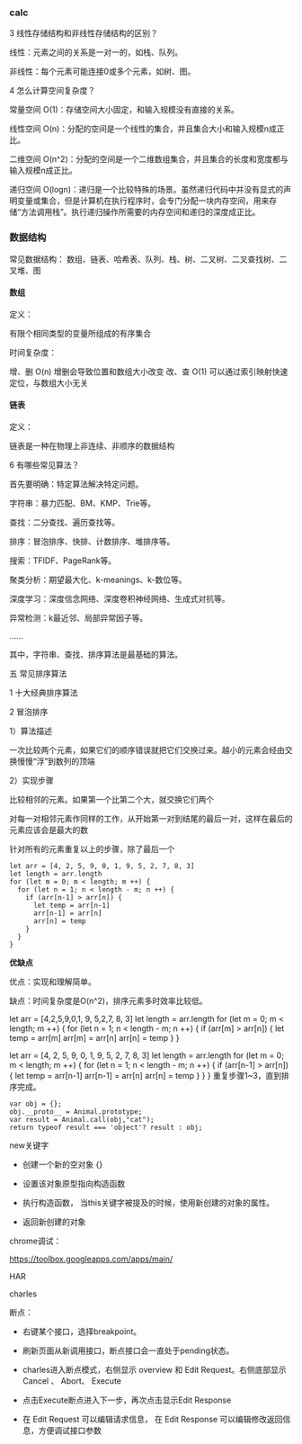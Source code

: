 ### calc

3  线性存储结构和非线性存储结构的区别？

线性：元素之间的关系是一对一的，如栈、队列。

非线性：每个元素可能连接0或多个元素，如树、图。


4  怎么计算空间复杂度？



常量空间 O(1)：存储空间大小固定，和输入规模没有直接的关系。



线性空间 O(n)：分配的空间是一个线性的集合，并且集合大小和输入规模n成正比。



二维空间 O(n^2)：分配的空间是一个二维数组集合，并且集合的长度和宽度都与输入规模n成正比。



递归空间 O(logn)：递归是一个比较特殊的场景。虽然递归代码中并没有显式的声明变量或集合，但是计算机在执行程序时，会专门分配一块内存空间，用来存储“方法调用栈”。执行递归操作所需要的内存空间和递归的深度成正比。


### 数据结构

常见数据结构： 数组、链表、哈希表、队列、栈、树、二叉树、二叉查找树、二叉堆、图

#### 数组

定义：

有限个相同类型的变量所组成的有序集合

时间复杂度：

增、删 O(n) 增删会导致位置和数组大小改变
改、查 O(1) 可以通过索引映射快速定位，与数组大小无关

#### 链表

定义：

链表是一种在物理上非连续、非顺序的数据结构














6  有哪些常见算法？

首先要明确：特定算法解决特定问题。


字符串：暴力匹配、BM、KMP、Trie等。

查找：二分查找、遍历查找等。

排序：冒泡排序、快排、计数排序、堆排序等。

搜索：TFIDF、PageRank等。

聚类分析：期望最大化、k-meanings、k-数位等。

深度学习：深度信念网络、深度卷积神经网络、生成式对抗等。

异常检测：k最近邻、局部异常因子等。

......

其中，字符串、查找、排序算法是最基础的算法。


五  常见排序算法

1  十大经典排序算法

2  冒泡排序

1）算法描述

一次比较两个元素，如果它们的顺序错误就把它们交换过来。越小的元素会经由交换慢慢“浮”到数列的顶端

2）实现步骤

比较相邻的元素。如果第一个比第二个大，就交换它们两个

对每一对相邻元素作同样的工作，从开始第一对到结尾的最后一对，这样在最后的元素应该会是最大的数

针对所有的元素重复以上的步骤，除了最后一个

```
let arr = [4, 2, 5, 9, 0, 1, 9, 5, 2, 7, 8, 3]
let length = arr.length
for (let m = 0; m < length; m ++) {
  for (let n = 1; n < length - m; n ++) {
    if (arr[n-1] > arr[n]) {
      let temp = arr[n-1]
      arr[n-1] = arr[n]
      arr[n] = temp
    }
  }
}
```

**优缺点**

优点：实现和理解简单。

缺点：时间复杂度是O(n^2)，排序元素多时效率比较低。



let arr = [4,2,5,9,0,1, 9, 5,2,7, 8, 3]
let length = arr.length
for (let m = 0; m < length; m ++) {
  for (let n = 1; n < length - m; n ++) {
    if (arr[m] > arr[n]) {
      let temp = arr[m]
      arr[m] = arr[n]
      arr[n] = temp
    }
  }




let arr = [4, 2, 5, 9, 0, 1, 9, 5, 2, 7, 8, 3]
let length = arr.length
for (let m = 0; m < length; m ++) {
  for (let n = 1; n < length - m; n ++) {
    if (arr[n-1] > arr[n]) {
      let temp = arr[n-1]
      arr[n-1] = arr[n]
      arr[n] = temp
    }
  }
}
重复步骤1~3，直到排序完成。 
<!-- ============================= -->

```
var obj = {};
obj.__proto__ = Animal.prototype;
var result = Animal.call(obj,"cat");
return typeof result === 'object'? result : obj;
```

new关键字

- 创建一个新的空对象 {}

- 设置该对象原型指向构造函数

- 执行构造函数， 当this关键字被提及的时候，使用新创建的对象的属性。

- 返回新创建的对象











chrome调试：

https://toolbox.googleapps.com/apps/main/

HAR



charles

断点：


- 右键某个接口，选择breakpoint。

- 刷新页面从新调用接口，断点接口会一直处于pending状态。

- charles进入断点模式，右侧显示 overview 和 Edit Request。右侧底部显示Cancel 、 Abort、 Execute

- 点击Execute断点进入下一步，再次点击显示Edit Response

- 在 Edit Request 可以编辑请求信息， 在 Edit Response 可以编辑修改返回信息，方便调试接口参数